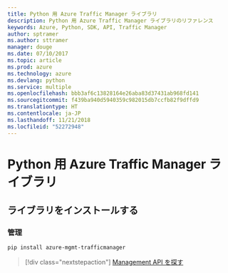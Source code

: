 ```yaml
---
title: Python 用 Azure Traffic Manager ライブラリ
description: Python 用 Azure Traffic Manager ライブラリのリファレンス
keywords: Azure, Python, SDK, API, Traffic Manager
author: sptramer
ms.author: sttramer
manager: douge
ms.date: 07/10/2017
ms.topic: article
ms.prod: azure
ms.technology: azure
ms.devlang: python
ms.service: multiple
ms.openlocfilehash: bbb3af6c13828164e26aba83d37431ab968fd141
ms.sourcegitcommit: f439ba940d5940359c982015db7ccfb82f9dffd9
ms.translationtype: HT
ms.contentlocale: ja-JP
ms.lasthandoff: 11/21/2018
ms.locfileid: "52272948"
---
```

# <a name="azure-traffic-manager-libraries-for-python"></a>Python 用 Azure Traffic Manager ライブラリ

## <a name="install-the-libraries"></a>ライブラリをインストールする


### <a name="management"></a>管理

```bash
pip install azure-mgmt-trafficmanager
```
> [!div class="nextstepaction"]
> [Management API を探す](/python/api/overview/azure/trafficmanager/management)